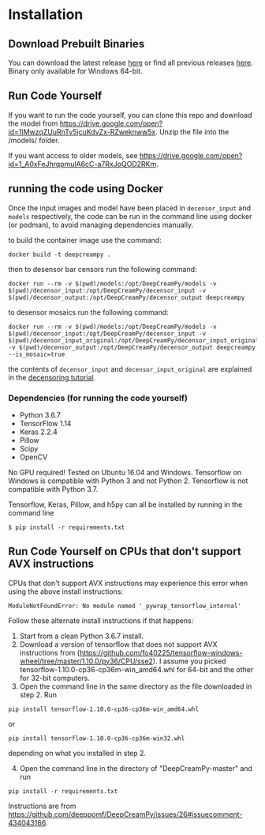 # Installation

## Download Prebuilt Binaries
You can download the latest release [here](https://github.com/deeppomf/DeepCreamPy/releases/latest) or find all previous releases [here](https://github.com/deeppomf/DeepCreamPy/releases).
Binary only available for Windows 64-bit.

## Run Code Yourself
If you want to run the code yourself, you can clone this repo and download the model from https://drive.google.com/open?id=1IMwzqZUuRnTv5jcuKdvZx-RZweknww5x. Unzip the file into the /models/ folder.

If you want access to older models, see https://drive.google.com/open?id=1_A0xFeJhrqpmulA6cC-a7RxJoQOD2RKm.

## running the code using Docker

Once the input images and model have been placed in `decensor_input` and `models` respectively,
the code can be run in the command line using docker (or podman), to avoid managing dependencies manually.

to build the container image use the command:
```
docker build -t deepcreampy .
```

then to desensor bar censors run the following command:
```
docker run --rm -v $(pwd)/models:/opt/DeepCreamPy/models -v $(pwd)/decensor_input:/opt/DeepCreamPy/decensor_input -v $(pwd)/decensor_output:/opt/DeepCreamPy/decensor_output deepcreampy
```

to desensor mosaics run the following command:
```
docker run --rm -v $(pwd)/models:/opt/DeepCreamPy/models -v $(pwd)/decensor_input:/opt/DeepCreamPy/decensor_input -v $(pwd)/decensor_input_original:/opt/DeepCreamPy/decensor_input_original -v $(pwd)/decensor_output:/opt/DeepCreamPy/decensor_output deepcreampy --is_mosaic=true
```

the contents of `decensor_input` and `decensor_input_original` are explained in the [decensoring tutorial](USAGE.md).

### Dependencies (for running the code yourself)
- Python 3.6.7
- TensorFlow 1.14
- Keras 2.2.4
- Pillow
- Scipy
- OpenCV

No GPU required! Tested on Ubuntu 16.04 and Windows. Tensorflow on Windows is compatible with Python 3 and not Python 2. Tensorflow is not compatible with Python 3.7.

Tensorflow, Keras, Pillow, and h5py can all be installed by running in the command line

```
$ pip install -r requirements.txt
```

## Run Code Yourself on CPUs that don't support AVX instructions

CPUs that don't support AVX instructions may experience this error when using the above install instructions:

```
ModuleNotFoundError: No module named '_pywrap_tensorflow_internal'
```

Follow these alternate install instructions if that happens:

1. Start from a clean Python 3.6.7 install.
2. Download a version of tensorflow that does not support AVX instructions from (https://github.com/fo40225/tensorflow-windows-wheel/tree/master/1.10.0/py36/CPU/sse2). I assume you picked tensorflow-1.10.0-cp36-cp36m-win_amd64.whl for 64-bit and the other for 32-bit computers.
3. Open the command line in the same directory as the file downloaded in step 2. Run

```
pip install tensorflow-1.10.0-cp36-cp36m-win_amd64.whl
```

or

```
pip install tensorflow-1.10.0-cp36-cp36m-win32.whl
```
depending on what you installed in step 2.

4. Open the command line in the directory of "DeepCreamPy-master" and run
```
pip install -r requirements.txt
```

Instructions are from https://github.com/deeppomf/DeepCreamPy/issues/26#issuecomment-434043166.

